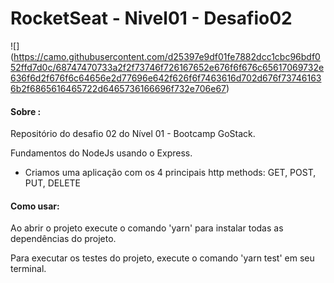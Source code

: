 # RocketSeat - Nivel01 - Desafio02

![]
(https://camo.githubusercontent.com/d25397e9df01fe7882dcc1cbc96bdf052ffd7d0c/68747470733a2f2f73746f726167652e676f6f676c65617069732e636f6d2f676f6c64656e2d77696e642f626f6f7463616d702d676f737461636b2f6865616465722d6465736166696f732e706e67)

#### Sobre :
Repositório do desafio 02 do Nível 01 - Bootcamp GoStack. 

Fundamentos do NodeJs usando o Express.
* Criamos uma aplicação com os 4 principais http methods: GET, POST, PUT, DELETE

#### Como usar:

Ao abrir o projeto execute o comando 'yarn' para instalar todas as dependências do projeto.

Para executar os testes do projeto, execute o comando 'yarn test' em seu terminal.
